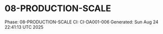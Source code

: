 # 08-PRODUCTION-SCALE
Phase: 08-PRODUCTION-SCALE
CI: CI-DA001-006
Generated: Sun Aug 24 22:41:13 UTC 2025
